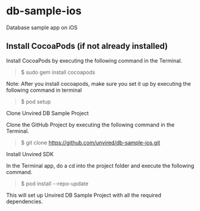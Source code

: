 # db-sample-ios
Database sample app on iOS

**Install CocoaPods (if not already installed)**
------------------------------------------------
Install CocoaPods by executing the following command in the Terminal.

> $ sudo gem install cocoapods

Note: After you install cocoapods, make sure you set it up by executing the following command in terminal

> $ pod setup

Clone Unvired DB Sample Project

Clone the GitHub Project by executing the following command in the Terminal.

> $ git clone https://github.com/unvired/db-sample-ios.git

Install Unvired SDK

In the Terminal app, do a cd into the project folder and execute the following command.

> $ pod install --repo-update

This will set up Unvired DB Sample Project with all the required dependencies.
